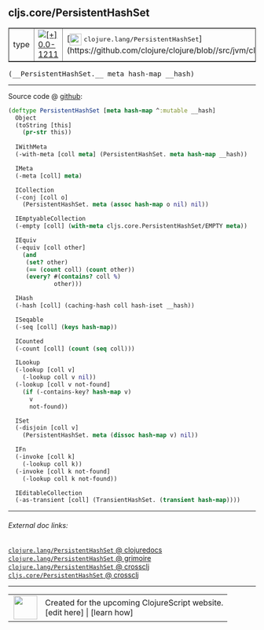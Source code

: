 ## cljs.core/PersistentHashSet



 <table border="1">
<tr>
<td>type</td>
<td><a href="https://github.com/cljsinfo/cljs-api-docs/tree/0.0-1211"><img valign="middle" alt="[+] 0.0-1211" title="Added in 0.0-1211" src="https://img.shields.io/badge/+-0.0--1211-lightgrey.svg"></a> </td>
<td>
[<img height="24px" valign="middle" src="http://i.imgur.com/1GjPKvB.png"> <samp>clojure.lang/PersistentHashSet</samp>](https://github.com/clojure/clojure/blob//src/jvm/clojure/lang/PersistentHashSet.java)
</td>
</tr>
</table>


 <samp>
(__PersistentHashSet.__ meta hash-map __hash)<br>
</samp>

---







Source code @ [github](https://github.com/clojure/clojurescript/blob/r1211/src/cljs/cljs/core.cljs#L5078-L5132):

```clj
(deftype PersistentHashSet [meta hash-map ^:mutable __hash]
  Object
  (toString [this]
    (pr-str this))
  
  IWithMeta
  (-with-meta [coll meta] (PersistentHashSet. meta hash-map __hash))

  IMeta
  (-meta [coll] meta)

  ICollection
  (-conj [coll o]
    (PersistentHashSet. meta (assoc hash-map o nil) nil))

  IEmptyableCollection
  (-empty [coll] (with-meta cljs.core.PersistentHashSet/EMPTY meta))

  IEquiv
  (-equiv [coll other]
    (and
     (set? other)
     (== (count coll) (count other))
     (every? #(contains? coll %)
             other)))

  IHash
  (-hash [coll] (caching-hash coll hash-iset __hash))

  ISeqable
  (-seq [coll] (keys hash-map))

  ICounted
  (-count [coll] (count (seq coll)))

  ILookup
  (-lookup [coll v]
    (-lookup coll v nil))
  (-lookup [coll v not-found]
    (if (-contains-key? hash-map v)
      v
      not-found))

  ISet
  (-disjoin [coll v]
    (PersistentHashSet. meta (dissoc hash-map v) nil))

  IFn
  (-invoke [coll k]
    (-lookup coll k))
  (-invoke [coll k not-found]
    (-lookup coll k not-found))

  IEditableCollection
  (-as-transient [coll] (TransientHashSet. (transient hash-map))))
```

<!--
Repo - tag - source tree - lines:

 <pre>
clojurescript @ r1211
└── src
    └── cljs
        └── cljs
            └── <ins>[core.cljs:5078-5132](https://github.com/clojure/clojurescript/blob/r1211/src/cljs/cljs/core.cljs#L5078-L5132)</ins>
</pre>

-->

---



###### External doc links:

[`clojure.lang/PersistentHashSet` @ clojuredocs](http://clojuredocs.org/clojure.lang/PersistentHashSet)<br>
[`clojure.lang/PersistentHashSet` @ grimoire](http://conj.io/store/v1/org.clojure/clojure/1.7.0-beta3/clj/clojure.lang/PersistentHashSet/)<br>
[`clojure.lang/PersistentHashSet` @ crossclj](http://crossclj.info/fun/clojure.lang/PersistentHashSet.html)<br>
[`cljs.core/PersistentHashSet` @ crossclj](http://crossclj.info/fun/cljs.core.cljs/PersistentHashSet.html)<br>

---

 <table>
<tr><td>
<img valign="middle" align="right" width="48px" src="http://i.imgur.com/Hi20huC.png">
</td><td>
Created for the upcoming ClojureScript website.<br>
[edit here] | [learn how]
</td></tr></table>

[edit here]:https://github.com/cljsinfo/cljs-api-docs/blob/master/cljsdoc/cljs.core_PersistentHashSet.cljsdoc
[learn how]:https://github.com/cljsinfo/cljs-api-docs/wiki/cljsdoc-files

<!--

This information was too distracting to show to readers, but I'll leave it
commented here since it is helpful to:

- pretty-print the data used to generate this document
- and show how to retrieve that data



The API data for this symbol:

```clj
{:ns "cljs.core",
 :name "PersistentHashSet",
 :signature ["[meta hash-map __hash]"],
 :history [["+" "0.0-1211"]],
 :type "type",
 :full-name-encode "cljs.core_PersistentHashSet",
 :source {:code "(deftype PersistentHashSet [meta hash-map ^:mutable __hash]\n  Object\n  (toString [this]\n    (pr-str this))\n  \n  IWithMeta\n  (-with-meta [coll meta] (PersistentHashSet. meta hash-map __hash))\n\n  IMeta\n  (-meta [coll] meta)\n\n  ICollection\n  (-conj [coll o]\n    (PersistentHashSet. meta (assoc hash-map o nil) nil))\n\n  IEmptyableCollection\n  (-empty [coll] (with-meta cljs.core.PersistentHashSet/EMPTY meta))\n\n  IEquiv\n  (-equiv [coll other]\n    (and\n     (set? other)\n     (== (count coll) (count other))\n     (every? #(contains? coll %)\n             other)))\n\n  IHash\n  (-hash [coll] (caching-hash coll hash-iset __hash))\n\n  ISeqable\n  (-seq [coll] (keys hash-map))\n\n  ICounted\n  (-count [coll] (count (seq coll)))\n\n  ILookup\n  (-lookup [coll v]\n    (-lookup coll v nil))\n  (-lookup [coll v not-found]\n    (if (-contains-key? hash-map v)\n      v\n      not-found))\n\n  ISet\n  (-disjoin [coll v]\n    (PersistentHashSet. meta (dissoc hash-map v) nil))\n\n  IFn\n  (-invoke [coll k]\n    (-lookup coll k))\n  (-invoke [coll k not-found]\n    (-lookup coll k not-found))\n\n  IEditableCollection\n  (-as-transient [coll] (TransientHashSet. (transient hash-map))))",
          :title "Source code",
          :repo "clojurescript",
          :tag "r1211",
          :filename "src/cljs/cljs/core.cljs",
          :lines [5078 5132]},
 :full-name "cljs.core/PersistentHashSet",
 :clj-symbol "clojure.lang/PersistentHashSet"}

```

Retrieve the API data for this symbol:

```clj
;; from Clojure REPL
(require '[clojure.edn :as edn])
(-> (slurp "https://raw.githubusercontent.com/cljsinfo/cljs-api-docs/catalog/cljs-api.edn")
    (edn/read-string)
    (get-in [:symbols "cljs.core/PersistentHashSet"]))
```

-->
